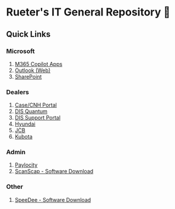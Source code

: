# Rueter's IT General Repository :tractor:

## Quick Links

### Microsoft 
1. [M365 Copilot Apps](https://m365.cloud.microsoft/apps/?auth=2)
2. [Outlook (Web)](https://login.microsoftonline.com/common/oauth2/v2.0/authorize?client_id=9199bf20-a13f-4107-85dc-02114787ef48&scope=https%3A%2F%2Foutlook.office.com%2F.default%20openid%20profile%20offline_access&redirect_uri=https%3A%2F%2Foutlook.live.com%2Fmail%2F&client-request-id=8e1529c6-0a3e-d647-6189-d0def3fb3dac&response_mode=fragment&client_info=1&prompt=select_account&nonce=01973d56-3248-75f1-aff2-feaec84bea8d&state=eyJpZCI6IjAxOTczZDU2LTMyNDctN2E0My04NmRmLWRkNmQ0YWIyNWY1MSIsIm1ldGEiOnsiaW50ZXJhY3Rpb25UeXBlIjoicmVkaXJlY3QifX0%3D&claims=%7B%22access_token%22%3A%7B%22xms_cc%22%3A%7B%22values%22%3A%5B%22CP1%22%5D%7D%7D%7D&x-client-SKU=msal.js.browser&x-client-VER=4.12.0&response_type=code&code_challenge=UA29Q4qz2s9tgoqdk4SXZBixLfkazd6DsHls-cRsQSo&code_challenge_method=S256&cobrandid=ab0455a0-8d03-46b9-b18b-df2f57b9e44c&fl=dob,flname,wld&sso_reload=true)
3. [SharePoint](https://login.microsoftonline.com/organizations/oauth2/v2.0/authorize?client_id=4765445b-32c6-49b0-83e6-1d93765276ca&redirect_uri=https%3A%2F%2Fm365.cloud.microsoft%2Flandingv2&response_type=code%20id_token&scope=openid%20profile%20https%3A%2F%2Fwww.office.com%2Fv2%2FOfficeHome.All&response_mode=form_post&nonce=638878445198463801.ZGE3ZGQzNjItZTY2Mi00MTQxLTg0MTMtOGM0MGNlN2Q0YjIxNDc3MWYzZTEtNDhiNy00NWRiLTg2ZjQtZjNhNjFmMzI0MzZh&ui_locales=en-US&mkt=en-US&msafed=0&client-request-id=fd7eac98-3889-4331-a354-063b20daba38&state=8UhdNyh2qE8TynAQbsO3WGcA7YGoNdqals62SCjLJ6kujB7gylxB1-LdPU8ymIeVuZ-pMOQgi3kSRqGmakDYJvVyZInAxDrZcZMM7awkwe0wpXgMl6MBBtmMtw4PCb3unJTKSBjCPjSje34eNcQSMaQu0DB9owbMwvOrMTxODuuqsX6dgD2t6x9jb_WU8T185sbxeXLz4_cpThamTUaq-8SWvv9O5duxCXLZ3vi6yaWY-I051A749uRuS-OyN0TNVQHpPJmDqyIB-DnLtdz9EBsTzSN_PXg1qCAXv9t-8K4h-uUBUP1r35XGaTEvLIIe6eFCQULfxkrqW4JPkzbaX4ZmTDCG30TmOatJIdIT_bHjm6K3QaxceiQ-uGf3iAnj&x-client-SKU=ID_NET8_0&x-client-ver=8.5.0.0)

### Dealers 
1. [Case/CNH Portal](https://portal.cnh.com/DPLogin/Login.do?rurl=https://portal.cnh.com/pkmsvouchfor?sso_cnhind&https://portal.cnh.com/mga/sps/auth)
2. [DIS Quantum](https://rueters.dis.us/webclient/)
3. [DIS Support Portal](https://perseus.my.site.com/DISSupportPortal/s/login/)
4. [Hyundai](https://gcrm.hd-hyundaice.com/)
5. [JCB](https://business.jcb.com/logon_jcb/jcb/html/logon.html?samlContext=eu1_260587649550_65220276-32c5-45e8-8aec-72697a7e5f14)
6. [Kubota](https://login.kubotalink.net/kubotalinkprod.onmicrosoft.com/B2C_1A_signup_signin_saml/samlp/sso/login)

### Admin
1. [Paylocity](https://access.paylocity.com/?client_id=56400b1e4bab4790b909ace559dadbc1&redirect_uri=https%3a%2f%2flogin.paylocity.com%2fEscher%2fEscher_WebUI%2fMembership.IdentityManager%2fReturn&response_mode=form_post&response_type=code&scope=openid+profile+offline_access+security%3acredential%3acreate+security%3acredential%3aupdate+security%3acredential%3adelete+security%3acompanysecuritysettings%3acreate+security%3acompanysecuritysettings%3adelete&state=OpenIdConnect.AuthenticationProperties%3duTSdsKrG47B4Nn9OEj9RBzNqu6m4ii7W1QgcZjz6Bw9oZ0lz4MdDdC4yannTakWG_RZynizASkU4QLOX9J9ZIWm6fTcSS-WOsyYacwPNFe2CARbQAl9Fjm9OjXLNyP9a5Hfjn12NoEzsF8XQgJrVkmp3FOSwux-gjjyEJMWfbEy_WqWcM-kXHCa350a4vd3dHFma8ICWLCBqKlcXAHaLTUZJ815kMWai9v4DUnmDCp74a8thSyjc1KzZrB9dU0GEsR1icZr1cqj2AMTy55muYSnMvh6ZtF1q78b9uDe2GlDjqgU4wXAbGdry0kPvIMS_oG8PGdKyau_xeewEtSBpFwEASK4RI7dORuNofXXkVV49cpzyjXJnMnIcbe2YnxJJtpEmWtDfcrvt7qn-IMy8-HJO8fQ)
2. [ScanScap - Software Download](https://teams.microsoft.com/l/message/19:58ab5c8d-1ccc-4e45-8c0f-fb3065c1936c_e7320a83-71e2-41db-8715-04b8e1480759@unq.gbl.spaces/1752599676101?context=%7B%22contextType%22%3A%22chat%22%7D)

### Other
1. [SpeeDee - Software Download](https://teams.microsoft.com/l/message/19:58ab5c8d-1ccc-4e45-8c0f-fb3065c1936c_e7320a83-71e2-41db-8715-04b8e1480759@unq.gbl.spaces/1752599258700?context=%7B%22contextType%22%3A%22chat%22%7D)
